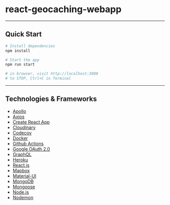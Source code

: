 # react-geocaching-webapp

---

## Quick Start

```sh
# Install dependencies
npm install

# Start the app
npm run start

# in browser, visit http://localhost:3000
# to STOP, Ctrl+C in Terminal
```

---

## Technologies & Frameworks

- [Apollo](https://www.apollographql.com/docs/react/)
- [Axios](https://axios-http.com/docs/intro)
- [Create React App](https://facebook.github.io/create-react-app/)
- [Cloudinary](https://cloudinary.com/)
- [Codecov](https://about.codecov.io/)
- [Docker](https://www.docker.com/)
- [Github Actions](https://docs.github.com/en/actions/learn-github-actions)
- [Google OAuth 2.0](https://developers.google.com/identity/protocols/oauth2)
- [GraphQL](https://graphql.org/)
- [Heroku](https://www.heroku.com/)
- [React.js](https://reactjs.org/)
- [Mapbox](https://www.mapbox.com/)
- [Material-UI](https://material-ui.com/)
- [MongoDB](https://www.mongodb.com/)
- [Mongoose](https://mongoosejs.com/docs/)
- [Node.js](https://nodejs.org/en/)
- [Nodemon](https://nodemon.io/)
